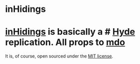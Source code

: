 inHidings
=========

# [inHidings](http://inhidings.net) is basically a # [Hyde](http://andhyde.com) replication. All props to [mdo](https://github.com/mdo)

It is, of course, open sourced under the [MIT license](LICENSE.md).

